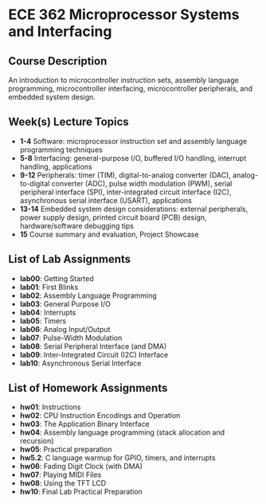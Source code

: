 # ECE 362 Microprocessor Systems and Interfacing
## Course Description
An introduction to microcontroller instruction sets, assembly language programming, microcontroller interfacing, microcontroller peripherals, and embedded system design.

## Week(s) Lecture Topics
- **1-4** Software: microprocessor instruction set and assembly language programming techniques  
- **5-8** Interfacing: general-purpose I/O, buffered I/O handling, interrupt handling, applications  
- **9-12** Peripherals: timer (TIM), digital-to-analog converter (DAC), analog-to-digital converter (ADC), pulse width modulation (PWM), serial peripheral interface (SPI), inter-integrated circuit interface (I2C),
asynchronous serial interface (USART), applications  
- **13-14** Embedded system design considerations: external peripherals, power supply design, printed circuit board (PCB) design, hardware/software debugging tips  
- **15** Course summary and evaluation, Project Showcase

## List of Lab Assignments
- **lab00**: Getting Started
- **lab01**: First Blinks
- **lab02**: Assembly Language Programming
- **lab03**: General Purpose I/O
- **lab04**: Interrupts
- **lab05**: Timers
- **lab06**: Analog Input/Output
- **lab07**: Pulse-Width Modulation  
- **lab08**: Serial Peripheral Interface (and DMA)    
- **lab09**: Inter-Integrated Circuit (I2C) Interface   
- **lab10**: Asynchronous Serial Interface

## List of Homework Assignments
- **hw01**: Instructions  
- **hw02**: CPU Instruction Encodings and Operation  
- **hw03**: The Application Binary Interface  
- **hw04**: Assembly language programming (stack allocation and recursion)  
- **hw05**: Practical preparation  
- **hw5.2**: C language warmup for GPIO, timers, and interrupts
- **hw06**: Fading Digit Clock (with DMA)
- **hw07**: Playing MIDI Files
- **hw08**: Using the TFT LCD
- **hw10**: Final Lab Practical Preparation
